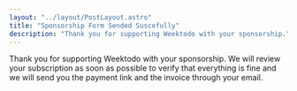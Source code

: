 ```yaml
---
layout: "../layout/PostLayout.astro"
title: "Sponsorship Form Sended Suscefully"
description: "Thank you for supporting Weektodo with your sponsorship."
---
```


Thank you for supporting Weektodo with your sponsorship. We will review your subscription as soon as possible to verify that everything is fine and we will send you the payment link and the invoice through your email.